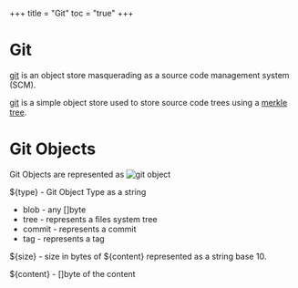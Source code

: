 +++
title = "Git"
toc = "true"
+++

# Git
[git](https://git-scm.com/) is an object store masquerading as a source code management system (SCM).



[git](https://git-scm.com/) is a simple object store used to store source code trees using a [merkle tree](#merkel-tree).

# Git Objects

Git Objects are represented as ![git object](/img/git_object.svg)

${type} - Git Object Type as a string
- blob - any []byte
- tree - represents a files system tree
- commit - represents a commit
- tag - represents a tag

${size} - size in bytes of ${content} represented as a string base 10.

${content} - []byte of the content
